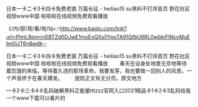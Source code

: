 日本一卡二卡3卡四卡免费老狼
万篇长征 - heiliao15 su黑料不打烊首页
野花社区视频www中国
啦啦啦在线视频免费观看播放


《/内/部/观/看/地/址👉http://www.baidu.com/link?url=PImL9pnrcnEBTZd0DJwE1moEyQXs0YpuTA91QfbU6RL0wbkiFlNcvMuEbn0iJT6n&wd》--

日本一卡二卡3卡四卡免费老狼
万篇长征 - heiliao15 su黑料不打烊首页
野花社区视频www中国
啦啦啦在线视频免费观看播放
　　春天在设身处地里无奈地等待着饥饿的来临，等待着久违的那场革命。我要发芽，我也要做一回别人的风景。一个声音终于在春天爆发。
　　提防正文有无分页。原文地方





一卡2卡三卡4卡乱码破解黑料正能量tttzzz官网入口2021精品卡1卡2卡3乱码给我一个www下载可以看片的
